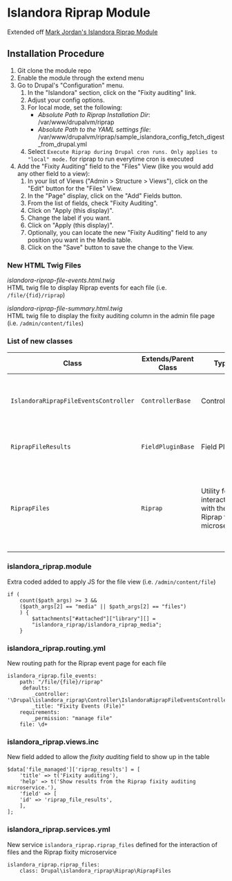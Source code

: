 

# Islandora Riprap Module

Extended off [Mark Jordan's Islandora Riprap Module](https://github.com/mjordan/islandora_riprap)

## Installation Procedure
1. Git clone the module repo 
1. Enable the module through the extend menu
1. Go to Drupal's "Configuration" menu.
   1. In the "Islandora" section, click on the "Fixity auditing" link.
   1. Adjust your config options.
   1. For local mode, set the following:
       - *Absolute Path to Riprap Installation Dir*: /var/www/drupalvm/riprap
       - *Absolute Path to the YAML settings file*: /var/www/drupalvm/riprap/sample_islandora_config_fetch_digest_from_drupal.yml
   1. Select `Execute Riprap during Drupal cron runs. Only applies to "local" mode.` for riprap to run everytime cron is executed
1.  Add the "Fixity Auditing" field to the "Files" View (like you would add any other field to a view):
    1. In your list of Views ("Admin > Structure > Views"), click on the "Edit" button for the "Files" View.
    1. In the "Page" display, click on the "Add" Fields button.
    1. From the list of fields, check "Fixity Auditing".
    1. Click on "Apply (this display)".
    1. Change the label if you want.
    1. Click on "Apply (this display)".
    1. Optionally, you can locate the new "Fixity Auditing" field to any position you want in the Media table.
    1. Click on the "Save" button to save the change to the View.

### New HTML Twig Files

*islandora-riprap-file-events.html.twig*  
HTML twig file to display Riprap events for each file (i.e. `/file/{fid}/riprap`)  
  
*islandora-riprap-file-summary.html.twig*  
HTML twig file to display the fixity auditing column in the admin file page (i.e. `/admin/content/files`)


### List of new classes

| Class | Extends/Parent Class | Type | Description |
| ----------- | ----------- | ----------- | ----------- |
| `IslandoraRiprapFileEventsController` | `ControllerBase` | Controller | Controller for the Islandora Riprap module customized for file ID|
| `RiprapFileResults` | `FieldPluginBase` | Field Plugin | Field plugin that renders data for File from Riprap | 
| `RiprapFiles` | `Riprap` | Utility for interacting with the Riprap fixity microservice | Extends the native Riprap class and overrides the `getFileUuid()` and `getLocalUrl()` methods from the parent class | 

### islandora_riprap.module
Extra coded added to apply JS for the file view (i.e. `/admin/content/file`)  
  
    if (
        count($path_args) >= 3 &&
        ($path_args[2] == "media" || $path_args[2] == "files")
        ) {
            $attachments["#attached"]["library"][] =
            "islandora_riprap/islandora_riprap_media";
        }


### islandora_riprap.routing.yml  
New routing path for the Riprap event page for each file
  
    islandora_riprap.file_events:
        path: "/file/{file}/riprap"
         defaults:
            _controller: '\Drupal\islandora_riprap\Controller\IslandoraRiprapFileEventsController::main'
            _title: "Fixity Events (File)"
        requirements:
            _permission: "manage file"
        file: \d+


### islandora_riprap.views.inc
New field added to allow the *fixity auditing* field to show up in the table  

    $data['file_managed']['riprap_results'] = [
        'title' => t('Fixity auditing'),
        'help' => t('Show results from the Riprap fixity auditing microservice.'),
        'field' => [
        'id' => 'riprap_file_results',
        ],
    ];

### islandora_riprap.services.yml
New service `islandora_riprap.riprap_files` defined for the interaction of files and the Riprap fixity microservice  
  
    islandora_riprap.riprap_files:
        class: Drupal\islandora_riprap\Riprap\RiprapFiles
